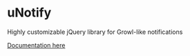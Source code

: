uNotify
======

Highly customizable jQuery library for Growl-like notifications

[Documentation here](http://quasipickle.github.io/unotify/)
